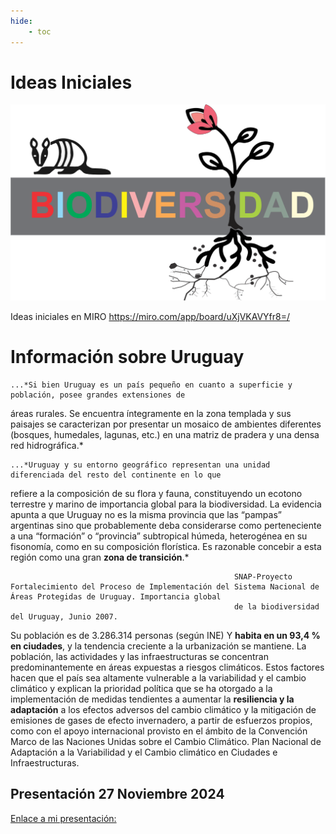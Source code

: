 ```yaml
---
hide:
    - toc
---
```


# Ideas Iniciales

![](../images/ProyectoIntegrador/biodiversidad.svg)

Ideas iniciales en MIRO 
https://miro.com/app/board/uXjVKAVYfr8=/ 

# Información sobre Uruguay

    ...*Si bien Uruguay es un país pequeño en cuanto a superficie y población, posee grandes extensiones de 
  áreas rurales. Se encuentra íntegramente en la zona templada y sus paisajes se caracterizan por presentar 
  un mosaico de ambientes diferentes (bosques, humedales, lagunas, etc.) en una matriz de pradera y una 
  densa red hidrográfica.*

    ...*Uruguay y su entorno geográfico representan una unidad diferenciada del resto del continente en lo que 
  refiere a la composición de su flora y fauna, constituyendo un ecotono terrestre y marino de importancia 
  global para la biodiversidad. La evidencia apunta a que Uruguay no es la misma provincia que las “pampas” 
  argentinas sino que probablemente deba considerarse como perteneciente a una “formación” o 
  “provincia” subtropical húmeda, heterogénea en su fisonomía, como en su composición florística. Es 
  razonable concebir a esta región como una gran **zona de transición**.*  

                                                      SNAP-Proyecto Fortalecimiento del Proceso de Implementación del Sistema Nacional de Áreas Protegidas de Uruguay. Importancia global
                                                      de la biodiversidad del Uruguay, Junio 2007. 


   Su población es de 3.286.314 personas (según INE) Y **habita en un 93,4 % en ciudades**, y la tendencia creciente a 
  la urbanización se mantiene. La población, las actividades y las infraestructuras se concentran predominantemente en áreas expuestas a riesgos climáticos. 
  Estos factores hacen que el país sea altamente vulnerable a la variabilidad y el cambio climático y explican la prioridad política que se ha otorgado a la implementación de 
  medidas tendientes a aumentar la **resiliencia y la adaptación** a los efectos adversos del cambio climático y la mitigación de emisiones de gases de efecto invernadero, a partir 
  de esfuerzos propios, como con el apoyo internacional provisto en el ámbito de la Convención Marco de las Naciones Unidas sobre el Cambio Climático.
                                                            Plan Nacional de Adaptación a la Variabilidad y el Cambio climático en Ciudades e Infraestructuras.


## **Presentación 27 Noviembre 2024**

[Enlace a mi presentación:](https://docs.google.com/presentation/d/1PSvSOZfJQ5Ut-72sCIYmQvXgEmUQrWkcyO-5pVy9E1E/edit?usp=sharing)
